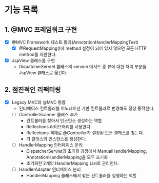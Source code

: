 # 기능 목록

## 1. @MVC 프레임워크 구현

- [x] @MVC Framework 테스트 통과(AnnotationHandlerMappingTest)
    - [x] @RequestMapping()에 method 설정이 되어 있지 않으면 모든 HTTP method를 지원한다.
- [x] JspView 클래스를 구현
    - DispatcherServlet 클래스의 service 메서드 중 뷰에 대한 처리 부분을 JspView 클래스로 옮긴다.

## 2. 점진적인 리팩터링

- [x] Legacy MVC와 @MVC 통합
    - 인터페이스 컨트롤러를 어노테이션 기반 컨트롤러로 변경해도 정상 동작한다.
    - [ ] ControllerScanner 클래스 추가
        - 컨트롤러를 찾아서 인스턴스 생성하는 역할
        - Relfections 라이브러리를 사용한다.
        - Relfections 객체로 @Controller가 설정된 모든 클래스를 찾는다.
        - 각 클래스의 인스턴스를 생성한다.
    - [ ] HandlerMapping 인터페이스 분리
        - DispatcherServlet의 초기화 과정에서 ManualHandlerMapping, AnnotationHandlerMapping을 모두 초기화
        - 초기화한 2개의 HandlerMapping List로 관리한다.
    - [ ] HandlerAdapter 인터페이스 분리
        - HandlerMapping 클래스에서 찾은 컨트롤러를 실행하는 역할
